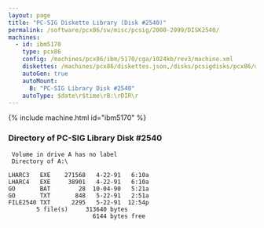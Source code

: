 ```yaml
---
layout: page
title: "PC-SIG Diskette Library (Disk #2540)"
permalink: /software/pcx86/sw/misc/pcsig/2000-2999/DISK2540/
machines:
  - id: ibm5170
    type: pcx86
    config: /machines/pcx86/ibm/5170/cga/1024kb/rev3/machine.xml
    diskettes: /machines/pcx86/diskettes.json,/disks/pcsigdisks/pcx86/diskettes.json
    autoGen: true
    autoMount:
      B: "PC-SIG Library Disk #2540"
    autoType: $date\r$time\rB:\rDIR\r
---
```


{% include machine.html id="ibm5170" %}

### Directory of PC-SIG Library Disk #2540

     Volume in drive A has no label
     Directory of A:\

    LHARC3   EXE    271568   4-22-91   6:10a
    LHARC4   EXE     38901   4-22-91   6:10a
    GO       BAT        28  10-04-90   5:21a
    GO       TXT       848   5-22-91   2:51a
    FILE2540 TXT      2295   5-22-91  12:54p
            5 file(s)     313640 bytes
                            6144 bytes free
